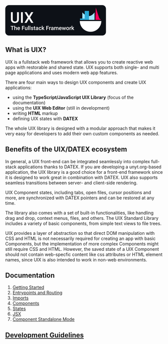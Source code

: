 <img alt="UIX - The Fullstack Framework" src="./logos/banner.svg" style="max-width:400px">

## What is UIX?

UIX is a fullstack web framework that allows you to create reactive web apps with restorable and shared state. UIX supports both single- and multi page applications and uses modern web app features.

There are four main ways to design UIX components and create UIX applications:
 * using the **TypeScript/JavaScript UIX Library** (focus of the documentation)
 * using the **UIX Web Editor** (still in development)
 * writing **HTML** markup
 * defining UIX states with **DATEX**

The whole UIX library is designed with a modular approach
that makes it very easy for developers to add their own custom
components as needed.

## Benefits of the UIX/DATEX ecosystem

In general, a UIX front-end can be integrated seamlessly into complex full-stack applications thanks to DATEX.
If you are developing a unyt.org-based application, the UIX library is a good choice for a front-end framework
since it is designed to work great in combination with DATEX.
UIX also supports seamless transitions between server- and client-side rendering.
 
UIX Component states, including tabs, open files, cursor positions and more, are synchronized with DATEX pointers and can be restored at any time.

The library also comes with a set of built-in functionalities, like handling drag and drop, context menus, files, and others.
The UIX Standard Library includes a variety of basic components, from simple text views to file trees.

UIX provides a layer of abstraction so that direct DOM manipulation with CSS and HTML is not necessarily required for creating an app with basic Components, but the implementation of more complex Components might still require CSS and HTML.
However, the saved state of a UIX Component should not contain web-specfic content like css attributes or HTML element names, since UIX is also intended to work in non-web environments.


## Documentation

1. [Getting Started](./docs/manual/1%20Getting%20Started.md)
2. [Entrypoints and Routing](./docs/manual/2%20Entrypoints%20and%20Routing.md)
3. [Imports](./docsmanual/3%20Imports.md)
4. [Components](./docs/manual/4%20Components.md)
5. [States](./docs/manual/5%20States.md)
6. [JSX](./docs/manual/6%20JSX.md)
6. [Component Standalone Mode](./docs/manual/7%20Standalone%20Mode.md)

## [Development Guidelines](./DEVELOP.md)
